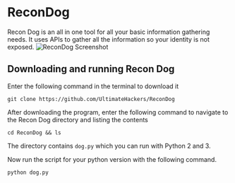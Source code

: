 # ReconDog
Recon Dog is an all in one tool for all your basic information gathering needs. It uses APIs to gather all the information so your identity is not exposed.
![ReconDog Screenshot](http://teamultimate.in/wp-content/uploads/2017/06/Screenshot-from-2017-06-12-23-14-54.png "Screenshot")

## Downloading and running Recon Dog

Enter the following command in the terminal to download it
```
git clone https://github.com/UltimateHackers/ReconDog
```
After downloading the program, enter the following command to navigate to the Recon Dog directory and listing the contents
```
cd ReconDog && ls
```
The directory contains `dog.py` which you can run with Python 2 and 3. 
 
Now run the script for your python version with the following command. 
```
python dog.py
```
